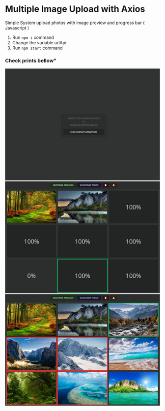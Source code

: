 # Multiple Image Upload with Axios

Simple System upload photos with image preview and progress bar ( Javascript )

1. Run `npm i` command
2. Change the variable urlApi
3. Run `npm start` command

### Check prints bellow"

<img src="https://github.com/wrsouza/mult-upload/raw/master/prints/select-files.png" />

<img src="https://github.com/wrsouza/mult-upload/raw/master/prints/load-files.png" />

<img src="https://github.com/wrsouza/mult-upload/raw/master/prints/select-images.png" />
